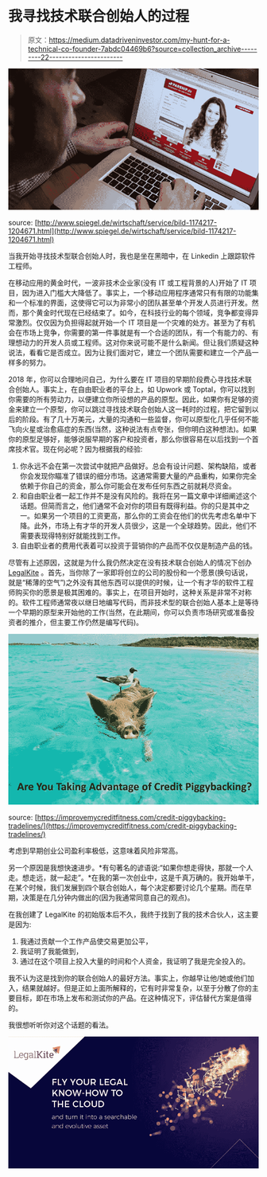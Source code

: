 # 我寻找技术联合创始人的过程

> 原文：<https://medium.datadriveninvestor.com/my-hunt-for-a-technical-co-founder-7abdc04469b6?source=collection_archive---------22----------------------->

![](img/b3c693378e8a235548e8376aacdff0af.png)

source: [http://www.spiegel.de/wirtschaft/service/bild-1174217-1204671.html](http://www.spiegel.de/wirtschaft/service/bild-1174217-1204671.html)

当我开始寻找技术型联合创始人时，我也是坐在黑暗中，在 Linkedin 上跟踪软件工程师。

在移动应用的黄金时代，一波非技术企业家(没有 IT 或工程背景的人)开始了 IT 项目，因为进入门槛大大降低了。事实上，一个移动应用程序通常只有有限的功能集和一个标准的界面，这使得它可以为非常小的团队甚至单个开发人员进行开发。然而，那个黄金时代现在已经结束了。如今，在科技行业的每个领域，竞争都变得异常激烈。仅仅因为负担得起就开始一个 IT 项目是一个灾难的处方。甚至为了有机会在市场上竞争，你需要的第一件事就是有一个合适的团队，有一个有能力的、有理想动力的开发人员或工程师。这对你来说可能不是什么新闻。但让我们质疑这种说法，看看它是否成立。因为让我们面对它，建立一个团队需要和建立一个产品一样多的努力。

2018 年，你可以合理地问自己，为什么要在 IT 项目的早期阶段费心寻找技术联合创始人。事实上，在自由职业者的平台上，如 Upwork 或 Toptal，你可以找到你需要的所有劳动力，以便建立你所设想的产品的原型。因此，如果你有足够的资金来建立一个原型，你可以跳过寻找技术联合创始人这一耗时的过程，把它留到以后的阶段。有了几十万美元，大量的沟通和一些监督，你可以原型化几乎任何不能飞向火星或治愈癌症的东西(当然，这种说法有点夸张，但你明白这种想法)。如果你的原型足够好，能够说服早期的客户和投资者，那么你很容易在以后找到一个首席技术官。现在何必呢？因为根据我的经验:

1.  你永远不会在第一次尝试中就把产品做好。总会有设计问题、架构缺陷，或者你会发现你瞄准了错误的细分市场。这通常需要大量的产品重构，如果你完全依赖于你自己的资金，那么你可能会在发布任何东西之前就耗尽资金。
2.  和自由职业者一起工作并不是没有风险的。我将在另一篇文章中详细阐述这个话题。但简而言之，他们通常不会对你的项目有既得利益。你的只是其中之一。如果另一个项目的工资更高，那么你的工资会在他们的优先考虑名单中下降。此外，市场上有才华的开发人员很少，这是一个全球趋势。因此，他们不需要表现得特别好就能找到工作。
3.  自由职业者的费用代表着可以投资于营销你的产品而不仅仅是制造产品的钱。

尽管有上述原因，这就是为什么我仍然决定在没有技术联合创始人的情况下创办 [LegalKite](https://legalkite.com/en.html) 。首先，当你除了一家即将创立的公司的股份和一个愿景(换句话说，就是“稀薄的空气”)之外没有其他东西可以提供的时候，让一个有才华的软件工程师购买你的愿景是极其困难的。事实上，在项目开始时，这种关系是非常不对称的。软件工程师通常夜以继日地编写代码，而非技术型的联合创始人基本上是等待一个早期的原型来开始他的工作(当然，在此期间，你可以负责市场研究或准备投资者的推介，但主要工作仍然是编写代码)。

![](img/51ce84a6fb75a38d82232542f8abbc3f.png)

source: [https://improvemycreditfitness.com/credit-piggybacking-tradelines/](https://improvemycreditfitness.com/credit-piggybacking-tradelines/)

考虑到早期创业公司盈利率极低，这意味着风险非常高。

另一个原因是我想快速进步。*有句著名的谚语说:“如果你想走得快，那就一个人走。想走远，就一起走”。*在我的第一次创业中，这是千真万确的。我开始单干，在某个时候，我们发展到四个联合创始人，每个决定都要讨论几个星期。而在早期，决策是在几分钟内做出的(因为我通常同意自己的观点)。

在我创建了 LegalKite 的初始版本后不久，我终于找到了我的技术合伙人，这主要是因为:

1.  我通过贡献一个工作产品使交易更加公平，
2.  我证明了我能做到，
3.  通过在这个项目上投入大量的时间和个人资金，我证明了我是完全投入的。

我不认为这是找到你的联合创始人的最好方法。事实上，你越早让他/她或他们加入，结果就越好。但是正如上面所解释的，它有时非常复杂，以至于分散了你的主要目标，即在市场上发布和测试你的产品。在这种情况下，评估替代方案是值得的。

我很想听听你对这个话题的看法。

![](img/61ca34db025dce8c4499f86b7b650120.png)